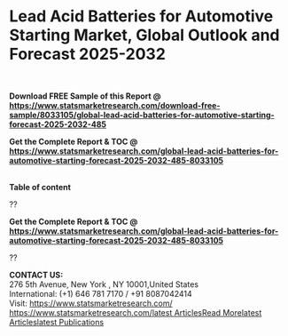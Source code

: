 <h1>Lead Acid Batteries for Automotive Starting Market, Global Outlook and Forecast 2025-2032</h1><br/><p><strong>Download FREE Sample of this Report @ <a href="https://www.statsmarketresearch.com/download-free-sample/8033105/global-lead-acid-batteries-for-automotive-starting-forecast-2025-2032-485">https://www.statsmarketresearch.com/download-free-sample/8033105/global-lead-acid-batteries-for-automotive-starting-forecast-2025-2032-485</a></strong></p>

<div><b>Get the Complete Report & TOC @ <a href="https://www.statsmarketresearch.com/global-lead-acid-batteries-for-automotive-starting-forecast-2025-2032-485-8033105">https://www.statsmarketresearch.com/global-lead-acid-batteries-for-automotive-starting-forecast-2025-2032-485-8033105</a></b></div>

<p><br />
<b>Table of content</b></p>

<p>??</p>

<div><b>Get the Complete Report & TOC @ <a href="https://www.statsmarketresearch.com/global-lead-acid-batteries-for-automotive-starting-forecast-2025-2032-485-8033105">https://www.statsmarketresearch.com/global-lead-acid-batteries-for-automotive-starting-forecast-2025-2032-485-8033105</a></b></div>

<p>??</p>

<p><b>CONTACT US:</b><br />
276 5th Avenue, New York , NY 10001,United States<br />
International: (+1) 646 781 7170 / +91 8087042414<br />
Visit: <a href="https://www.statsmarketresearch.com/">https://www.statsmarketresearch.com/</a><br />
<a href="https://gyeongbokgung.com">https://www.statsmarketresearch.com/</a><a href="https://hallyeomaritime.com">latest Articles</a><a href="https://jingwansa.com">Read More</a><a href="https://nguoiviet.jp/">latest Articles</a><a href="https://www.intelmarketresearch.com/">latest Publications</a></p>

